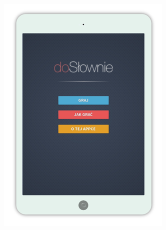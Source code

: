 <img align="right" src="https://raw.githubusercontent.com/anatol-karlinski/doSlownie/master/doSlownie.png" alt="...">
